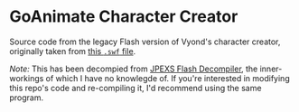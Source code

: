 # GoAnimate Character Creator
Source code from the legacy Flash version of Vyond's character creator, originally taken from [this `.swf` file](https://d3v4eglovri8yt.cloudfront.net/animation/66453a3ba2cc5e1b/cc.swf).


*Note:* This has been decompied from [JPEXS Flash Decompiler](https://github.com/jindrapetrik/jpexs-decompiler/releases/tag/version11.2.0), the inner-workings of which I have no knowlegde of.  If you're interested in modifying this repo's code and re-compiling it, I'd recommend using the same program.
